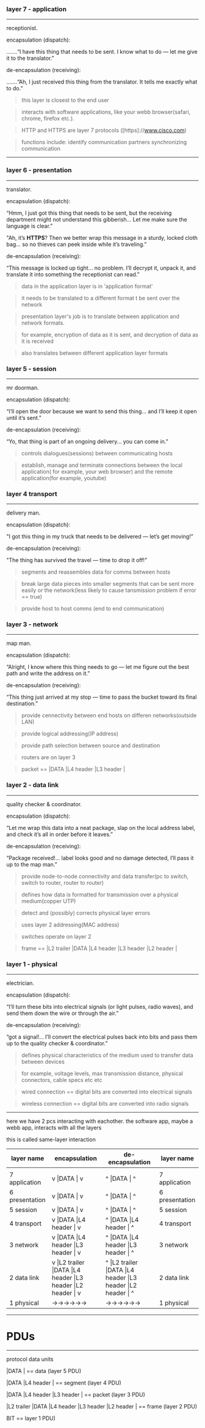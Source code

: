 
### layer 7 - application
---
receptionist.

encapsulation (dispatch):

.......“I have this thing that needs to be sent. I know what to do — let me give it to the translator.”

de-encapsulation (receiving):

.......“Ah, I just received this thing from the translator. It tells me exactly what to do.”

> this layer is closest to the end user

> interacts with software applications, like your webb browser(safari, chrome, firefox etc.).

> HTTP and HTTPS are layer 7 protocols ([https]://www.cisco.com)

> functions include:
> 		identify communication partners
> 		synchronizing communication

___
### layer 6 - presentation
___
translator.

encapsulation (dispatch):

“Hmm, I just got this thing that needs to be sent, but the receiving department might not understand this gibberish… Let me make sure the language is clear.”

"Ah, it’s **HTTPS**? Then we better wrap this message in a sturdy, locked cloth bag... so no thieves can peek inside while it’s traveling.”

de-encapsulation (receiving):

“This message is locked up tight… no problem. I’ll decrypt it, unpack it, and translate it into something the receptionist can read.”

> data in the application layer is in 'application format'

> it needs to be translated to a different format t be sent over the network

> presentation layer's job is to translate between application and network formats.

> for example, encryption of data as it is sent, and decryption of data as it is received

> also translates between different application layer formats


### layer 5 - session
___
mr doorman.

encapsulation (dispatch):

“I’ll open the door because we want to send this thing... and I’ll keep it open until it’s sent.”

de-encapsulation (receiving):

“Yo, that thing is part of an ongoing delivery... you can come in.”

> controls dialogues(sessions) between communicating hosts

> establish, manage and terminate connections between the local application( for example, your web browser) and the remote application(for example, youtube)



### layer 4 transport
___
delivery man.

encapsulation (dispatch):

"I got this thing in my truck that needs to be delivered — let’s get moving!”

de-encapsulation (receiving):

"The thing has survived the travel — time to drop it off!”

> segments and reassembles data for comms between hosts

> break large data pieces into smaller segments that can be sent more easily or the network(less likely to cause tansmission problem if error == true)

> provide host to host comms (end to end communication)



### layer 3 - network
___
map man.

encapsulation (dispatch):

“Alright, I know where this thing needs to go — let me figure out the best path and write the address on it.”

de-encapsulation (receiving):

“This thing just arrived at my stop — time to pass the bucket toward its final destination.”

> provide cennectivity between end hosts on differen networks(outside LAN)

> provide logical addressing(IP address)

> provide path selection between source and destination

> routers are on layer 3

> packet == |DATA |L4 header |L3 header |

### layer 2 - data link
___
quality checker & coordinator.

encapsulation (dispatch):

“Let me wrap this data into a neat package, slap on the local address label, and check it’s all in order before it leaves.”

de-encapsulation (receiving):

“Package received!... label looks good and no damage detected, I’ll pass it up to the map man.”

> provide node-to-node connectivity and data transfer(pc to switch, switch to router, router to router)

> defines how data is formatted for transmission over a physical medium(copper UTP)

> detect and (possibly) corrects physical layer errors

> uses layer 2 addressing(MAC address)

> switches operate on layer 2

> frame == |L2 trailer |DATA |L4 header |L3 header |L2 header |


### layer 1 - physical
___
electrician.

encapsulation (dispatch):

“I’ll turn these bits into electrical signals (or light pulses, radio waves), and send them down the wire or through the air.”

de-encapsulation (receiving):

“got a signal!... I’ll convert the electrical pulses back into bits and pass them up to the quality checker & coordinator.”

> defines physical characteristics of the medium used to transfer data between devices

> for example, voltage levels, max transmission distance, physical connectors, cable specs etc etc

> wired connection == digital bits are converted into electrical signals

> wireless connection == digital bits are converted into radio signals

___
here we have 2 pcs interacting with eachother. the software app, maybe a webb app, interacts with all the layers

this is called same-layer interaction

| layer name     | encapsulation                                                  | de-encapsulation                                               | layer name     |
| -------------- | -------------------------------------------------------------- | -------------------------------------------------------------- | -------------- |
|                |                                                                |                                                                |                |
| 7 application  | v \|DATA \| v                                                  | ^ \|DATA \| ^                                                  | 7 application  |
| 6 presentation | v \|DATA \| v                                                  | ^ \|DATA \| ^                                                  | 6 presentation |
| 5 session      | v \|DATA \| v                                                  | ^ \|DATA \| ^                                                  | 5 session      |
| 4 transport    | v \|DATA \|L4 header \| v                                      | ^ \|DATA \|L4 header \| ^                                      | 4 transport    |
| 3 network      | v \|DATA \|L4 header \|L3 header \| v                          | ^ \|DATA \|L4 header \|L3 header \| ^                          | 3 network      |
| 2 data link    | v \|L2 trailer \|DATA \|L4 header \|L3 header \|L2 header \| v | ^ \|L2 trailer \|DATA \|L4 header \|L3 header \|L2 header \| ^ | 2 data link    |
| 1 physical     | ->->->->->->                                                   | ->->->->->->                                                   | 1 physical     |


---
# PDUs

---
protocol data units

\|DATA \| == data (layer 5 PDU)

\|DATA \|L4 header \| == segment (layer 4 PDU)

\|DATA \|L4 header \|L3 header \| == packet (layer 3 PDU)

\|L2 trailer \|DATA \|L4 header \|L3 header \|L2 header \| == frame (layer 2 PDU)

BIT == layer 1 PDU)
